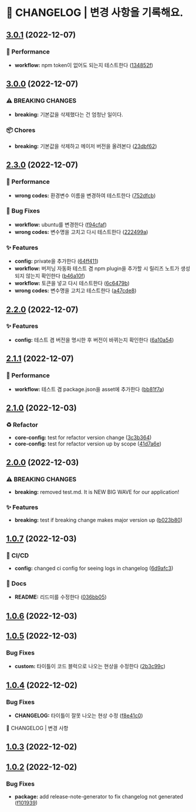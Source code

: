# 🚦 CHANGELOG | 변경 사항을 기록해요.

## [3.0.1](https://github.com/JengYoung/semantic-release-test/compare/v3.0.0...v3.0.1) (2022-12-07)


### 🌈 Performance

* **workflow:** npm token이 없어도 되는지 테스트한다 ([134852f](https://github.com/JengYoung/semantic-release-test/commit/134852ffd97aa02d60db689efd0209e5b0db1957))

## [3.0.0](https://github.com/JengYoung/semantic-release-test/compare/v2.3.0...v3.0.0) (2022-12-07)


### ⚠ BREAKING CHANGES

* **breaking:** 기본값을 삭제했다는 건 엄청난 일이다.

### 📦 Chores

* **breaking:** 기본값을 삭제하고 메이저 버전을 올려본다 ([23dbf62](https://github.com/JengYoung/semantic-release-test/commit/23dbf62ed06e9f0ee71ec0bce6d0bc88ebcc8ab9))

## [2.3.0](https://github.com/JengYoung/semantic-release-test/compare/v2.2.0...v2.3.0) (2022-12-07)


### 🌈 Performance

* **wrong codes:** 환경변수 이름을 변경하여 테스트한다 ([752dfcb](https://github.com/JengYoung/semantic-release-test/commit/752dfcb9b8511f6ae3edee7ec410f2fb982341f1))


### 🐛 Bug Fixes

* **workflow:** ubuntu를 변경한다 ([f94cfaf](https://github.com/JengYoung/semantic-release-test/commit/f94cfaf772867934dc9ee17b9321f6553b33b81d))
* **wrong codes:** 변수명을 고치고 다시 테스트한다 ([222499a](https://github.com/JengYoung/semantic-release-test/commit/222499a1a67fdb5565320c4fb3ca60aebb6ae73f))


### ✨ Features

* **config:** private을 추가한다 ([64ff411](https://github.com/JengYoung/semantic-release-test/commit/64ff41160d69bd8b9e61684d801de1566899054f))
* **workflow:** 버저닝 자동화 테스트 겸 npm plugin을 추가할 시 릴리즈 노트가 생성되지 않는지 확인한다 ([b46a10f](https://github.com/JengYoung/semantic-release-test/commit/b46a10ffeb271c3bd1bbe3600bc143230ddf1ecc))
* **workflow:** 토큰을 넣고 다시 테스트한다 ([6c6479b](https://github.com/JengYoung/semantic-release-test/commit/6c6479bf4512a9e3b2333b6e07a793cb56b1bd80))
* **wrong codes:** 변수명을 고치고 테스트한다 ([a47cde8](https://github.com/JengYoung/semantic-release-test/commit/a47cde8d79438444e73fce3804f62733b900eccf))

## [2.2.0](https://github.com/JengYoung/semantic-release-test/compare/v2.1.1...v2.2.0) (2022-12-07)


### ✨ Features

* **config:** 테스트 겸 버전을 명시한 후 버전이 바뀌는지 확인한다 ([6a10a54](https://github.com/JengYoung/semantic-release-test/commit/6a10a54c5f8f019eefd9a0e5be9424ba98d170c7))

## [2.1.1](https://github.com/JengYoung/semantic-release-test/compare/v2.1.0...v2.1.1) (2022-12-07)


### 🌈 Performance

* **workflow:** 테스트 겸 package.json을 asset에 추가한다 ([bb81f7a](https://github.com/JengYoung/semantic-release-test/commit/bb81f7aa25a44aacfbe136979e96f8f530953374))

## [2.1.0](https://github.com/JengYoung/semantic-release-test/compare/v2.0.0...v2.1.0) (2022-12-03)


### ♻️ Refactor

* **core-config:** test for refactor version change ([3c3b364](https://github.com/JengYoung/semantic-release-test/commit/3c3b364d9555bd58d1938354f91e7d9baf9a1073))
* **core-config:** test for refactor version up by scope ([41d7a6e](https://github.com/JengYoung/semantic-release-test/commit/41d7a6e27aec8fffd8b73d9743cdcf0b8932d81b))

## [2.0.0](https://github.com/JengYoung/semantic-release-test/compare/v1.0.7...v2.0.0) (2022-12-03)


### ⚠ BREAKING CHANGES

* **breaking:** removed test.md. It is NEW BIG WAVE for our application!

### ✨ Features

* **breaking:** test if breaking change makes major version up ([b023b80](https://github.com/JengYoung/semantic-release-test/commit/b023b809cf26048b06535d934b2b98d090ee2e13))

## [1.0.7](https://github.com/JengYoung/semantic-release-test/compare/v1.0.6...v1.0.7) (2022-12-03)


### 💫 CI/CD

* **config:** changed ci config for seeing logs in changelog ([6d9afc3](https://github.com/JengYoung/semantic-release-test/commit/6d9afc35ea217c11721d2edd40df94359db289f6))


### 📝 Docs

* **README:** 리드미를 수정한다 ([036bb05](https://github.com/JengYoung/semantic-release-test/commit/036bb0558e6789adcf4335ed769842cc531d8139))

## [1.0.6](https://github.com/JengYoung/semantic-release-test/compare/v1.0.5...v1.0.6) (2022-12-03)

## [1.0.5](https://github.com/JengYoung/semantic-release-test/compare/v1.0.4...v1.0.5) (2022-12-03)


### Bug Fixes

* **custom:** 타이틀이 코드 블럭으로 나오는 현상을 수정한다 ([2b3c99c](https://github.com/JengYoung/semantic-release-test/commit/2b3c99c8fb5352ccc9180516b118086202d22a0c))

## [1.0.4](https://github.com/JengYoung/semantic-release-test/compare/v1.0.3...v1.0.4) (2022-12-02)


### Bug Fixes

* **CHANGELOG:** 타이틀이 잘못 나오는 현상 수정 ([f8e41c0](https://github.com/JengYoung/semantic-release-test/commit/f8e41c08336afaee4896b9e159ed5e36fe7b936e))

🚦 CHANGELOG | 변경 사항

## [1.0.3](https://github.com/JengYoung/semantic-release-test/compare/v1.0.2...v1.0.3) (2022-12-02)

## [1.0.2](https://github.com/JengYoung/semantic-release-test/compare/v1.0.1...v1.0.2) (2022-12-02)


### Bug Fixes

* **package:** add release-note-generator to fix changelog not generated ([f101939](https://github.com/JengYoung/semantic-release-test/commit/f1019394ea91aa55ecdb56ba3a13b6739e9e448a))
